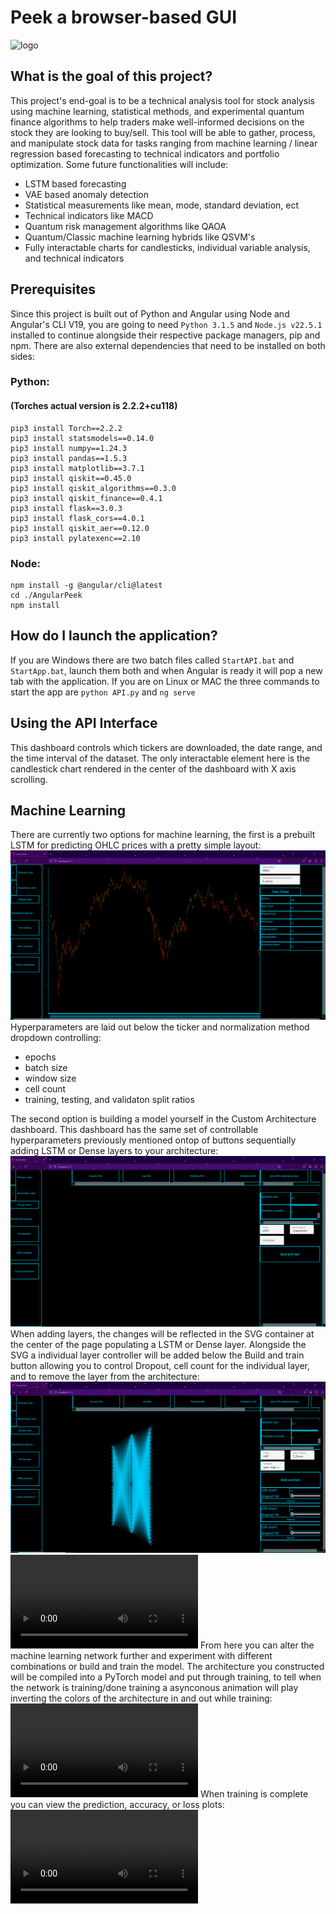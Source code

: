 # Peek a browser-based GUI
![logo](public/favicon.ico)

## What is the goal of this project?
This project's end-goal is to be a technical analysis tool for stock analysis using machine learning, statistical methods, and experimental quantum finance algorithms to help traders make well-informed decisions on the stock they are looking to buy/sell. This tool will be able to gather, process, and manipulate stock data for tasks ranging from machine learning / linear regression based forecasting to technical indicators and portfolio optimization. Some future functionalities will include:


- LSTM based forecasting
- VAE based anomaly detection
- Statistical measurements like mean, mode, standard deviation, ect
- Technical indicators like MACD
- Quantum risk management algorithms like QAOA
- Quantum/Classic machine learning hybrids like QSVM's
- Fully interactable charts for candlesticks, individual variable analysis, and technical indicators






## Prerequisites
Since this project is built out of Python and Angular using Node and Angular's CLI V19, you are going to need `Python 3.1.5` and `Node.js v22.5.1` installed to continue alongside their respective package managers, pip and npm. There are also external dependencies that need to be installed on both sides:


### Python:
#### (Torches actual version is 2.2.2+cu118)
```
pip3 install Torch==2.2.2
pip3 install statsmodels==0.14.0
pip3 install numpy==1.24.3
pip3 install pandas==1.5.3
pip3 install matplotlib==3.7.1
pip3 install qiskit==0.45.0
pip3 install qiskit_algorithms==0.3.0
pip3 install qiskit_finance==0.4.1
pip3 install flask==3.0.3
pip3 install flask_cors==4.0.1
pip3 install qiskit_aer==0.12.0
pip3 install pylatexenc==2.10
```
### Node:
```
npm install -g @angular/cli@latest
cd ./AngularPeek
npm install
```
## How do I launch the application?
If you are Windows there are two batch files called `StartAPI.bat` and `StartApp.bat`, launch them both and when Angular is ready it will pop a new tab with the application. If you are on Linux or MAC the three commands to start the app are `python API.py` and `ng serve`


## Using the API Interface
This dashboard controls which tickers are downloaded, the date range, and the time interval of the dataset. The only interactable element here is the candlestick chart rendered in the center of the dashboard with X axis scrolling. 


## Machine Learning
There are currently two options for machine learning, the first is a prebuilt LSTM for predicting OHLC prices with a pretty simple layout:
![OHLC](public/ML_OHLC.png)
Hyperparameters are laid out below the ticker and normalization method dropdown controlling:
- epochs
- batch size
- window size
- cell count
- training, testing, and validaton split ratios

The second option is building a model yourself in the Custom Architecture dashboard. This dashboard has the same set of controllable hyperparameters previously mentioned ontop of buttons sequentially adding LSTM or Dense layers to your architecture:
![CML1](public/CML_1.png)
When adding layers, the changes will be reflected in the SVG container at the center of the page populating a LSTM or Dense layer. Alongside the SVG a individual layer controller will be added below the Build and train button allowing you to control Dropout, cell count for the individual layer, and to remove the layer from the architecture:
![CML2](public/CML_2.png)
<video src="public/CML_3.mp4" controls></video>
From here you can alter the machine learning network further and experiment with different combinations or build and train the model. The architecture you constructed will be compiled into a PyTorch model and put through training, to tell when the network is training/done training a asynconous animation will play inverting the colors of the architecture in and out while training: 
<video src="public/CML4.mp4" controls></video>
When training is complete you can view the prediction, accuracy, or loss plots:
<video src="public/CML5.mp4" controls></video>